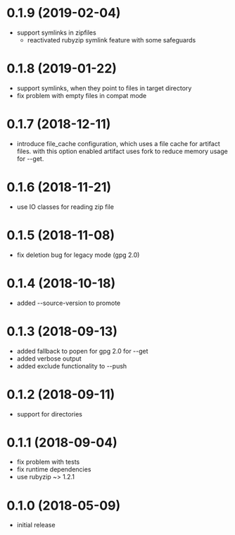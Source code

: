 0.1.9 (2019-02-04)
==================

- support symlinks in zipfiles
  - reactivated rubyzip symlink feature with some safeguards

0.1.8 (2019-01-22)
==================

- support symlinks, when they point to files in target directory
- fix problem with empty files in compat mode

0.1.7 (2018-12-11)
==================

- introduce file\_cache configuration, which uses a file cache for artifact files.
  with this option enabled artifact uses fork to reduce memory usage for --get.

0.1.6 (2018-11-21)
==================

- use IO classes for reading zip file

0.1.5 (2018-11-08)
==================

- fix deletion bug for legacy mode (gpg 2.0)

0.1.4 (2018-10-18)
==================

- added --source-version to promote

0.1.3 (2018-09-13)
==================

- added fallback to popen for gpg 2.0 for --get
- added verbose output
- added exclude functionality to --push

0.1.2 (2018-09-11)
==================

- support for directories

0.1.1 (2018-09-04)
==================

- fix problem with tests
- fix runtime dependencies
- use rubyzip ~> 1.2.1

0.1.0 (2018-05-09)
==================

- initial release

